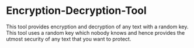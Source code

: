 # Encryption-Decryption-Tool
This  tool provides encryption and decryption of any text with a random key. This tool uses a random key which nobody knows and hence provides the utmost security of any text that you want to protect.
